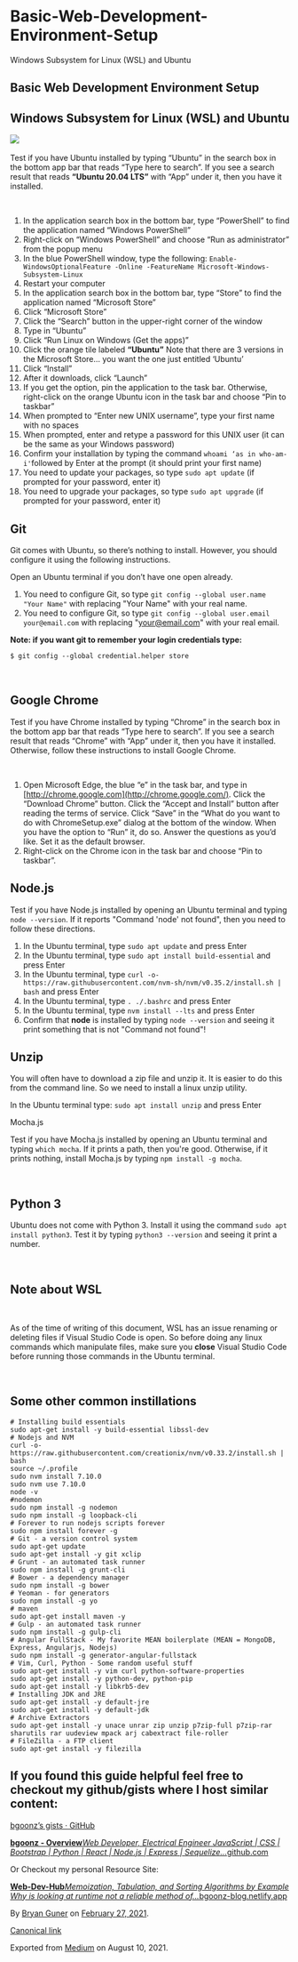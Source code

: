 # Basic-Web-Development-Environment-Setup

Windows Subsystem for Linux \(WSL\) and Ubuntu

## Basic Web Development Environment Setup <a id="b01ea1f6-010c-4ed6-b71a-add0be2ff441"></a>

## Windows Subsystem for Linux \(WSL\) and Ubuntu <a id="e96e29ac-cbdc-4e4d-8e9d-f7b2f1878c3b"></a>

‌[![](https://cdn-images-1.medium.com/max/800/0*aqKP1drNHmNm34zz.jpg)](https://cdn-images-1.medium.com/max/800/0*aqKP1drNHmNm34zz.jpg)

Test if you have Ubuntu installed by typing “Ubuntu” in the search box in the bottom app bar that reads “Type here to search”. If you see a search result that reads **“Ubuntu 20.04 LTS”** with “App” under it, then you have it installed.

‌

1. In the application search box in the bottom bar, type “PowerShell” to find the application named “Windows PowerShell”
2. Right-click on “Windows PowerShell” and choose “Run as administrator” from the popup menu
3. In the blue PowerShell window, type the following: `Enable-WindowsOptionalFeature -Online -FeatureName Microsoft-Windows-Subsystem-Linux`
4. Restart your computer
5. In the application search box in the bottom bar, type “Store” to find the application named “Microsoft Store”
6. Click “Microsoft Store”
7. Click the “Search” button in the upper-right corner of the window
8. Type in “Ubuntu”
9. Click “Run Linux on Windows \(Get the apps\)”
10. Click the orange tile labeled **“Ubuntu”** Note that there are 3 versions in the Microsoft Store… you want the one just entitled ‘Ubuntu’
11. Click “Install”
12. After it downloads, click “Launch”
13. If you get the option, pin the application to the task bar. Otherwise, right-click on the orange Ubuntu icon in the task bar and choose “Pin to taskbar”
14. When prompted to “Enter new UNIX username”, type your first name with no spaces
15. When prompted, enter and retype a password for this UNIX user \(it can be the same as your Windows password\)
16. Confirm your installation by typing the command `whoami ‘as in who-am-i'`followed by Enter at the prompt \(it should print your first name\)
17. You need to update your packages, so type `sudo apt update` \(if prompted for your password, enter it\)
18. You need to upgrade your packages, so type `sudo apt upgrade` \(if prompted for your password, enter it\)

## Git <a id="e90dc406-ef3c-4889-b633-6b71c98b8e56"></a>

Git comes with Ubuntu, so there’s nothing to install. However, you should configure it using the following instructions.

‌Open an Ubuntu terminal if you don’t have one open already.

1. You need to configure Git, so type `git config --global user.name "Your Name"` with replacing "Your Name" with your real name.
2. You need to configure Git, so type `git config --global user.email your@email.com` with replacing "[your@email.com](mailto:your@email.com)" with your real email.

**Note: if you want git to remember your login credentials type:**

```text
$ git config --global credential.helper store
```

‌

## Google Chrome <a id="417165a7-34ca-4d22-889b-9fe6013a18b9"></a>

Test if you have Chrome installed by typing “Chrome” in the search box in the bottom app bar that reads “Type here to search”. If you see a search result that reads “Chrome” with “App” under it, then you have it installed. Otherwise, follow these instructions to install Google Chrome.

‌

1. Open Microsoft Edge, the blue “e” in the task bar, and type in [http://chrome.google.com](http://chrome.google.com/). Click the “Download Chrome” button. Click the “Accept and Install” button after reading the terms of service. Click “Save” in the “What do you want to do with ChromeSetup.exe” dialog at the bottom of the window. When you have the option to “Run” it, do so. Answer the questions as you’d like. Set it as the default browser.
2. Right-click on the Chrome icon in the task bar and choose “Pin to taskbar”.

## Node.js <a id="86a01722-3d0d-4f66-a9eb-3665cd8e6659"></a>

Test if you have Node.js installed by opening an Ubuntu terminal and typing `node --version`. If it reports "Command 'node' not found", then you need to follow these directions.

1. In the Ubuntu terminal, type `sudo apt update` and press Enter
2. In the Ubuntu terminal, type `sudo apt install build-essential` and press Enter
3. In the Ubuntu terminal, type `curl -o- https://raw.githubusercontent.com/nvm-sh/nvm/v0.35.2/install.sh | bash` and press Enter
4. In the Ubuntu terminal, type `. ./.bashrc` and press Enter
5. In the Ubuntu terminal, type `nvm install --lts` and press Enter
6. Confirm that **node** is installed by typing `node --version` and seeing it print something that is not "Command not found"!

## Unzip <a id="899b0a61-19ff-4efe-8cfe-5e14bed0da98"></a>

You will often have to download a zip file and unzip it. It is easier to do this from the command line. So we need to install a linux unzip utility.

‌In the Ubuntu terminal type: `sudo apt install unzip` and press Enter

‌Mocha.js

Test if you have Mocha.js installed by opening an Ubuntu terminal and typing `which mocha`. If it prints a path, then you're good. Otherwise, if it prints nothing, install Mocha.js by typing `npm install -g mocha`.

‌

## Python 3 <a id="d0a3429f-e923-4d1a-b9d9-de54d03d50f4"></a>

Ubuntu does not come with Python 3. Install it using the command `sudo apt install python3`. Test it by typing `python3 --version` and seeing it print a number.

‌

## Note about WSL <a id="e7fd2cf2-1386-42b7-b9fc-eb5f7434b2e6"></a>

‌

As of the time of writing of this document, WSL has an issue renaming or deleting files if Visual Studio Code is open. So before doing any linux commands which manipulate files, make sure you **close** Visual Studio Code before running those commands in the Ubuntu terminal.

‌

## Some other common instillations <a id="650d4dda-1fe0-41c0-8d10-f875c1fc2f9d"></a>

```text
# Installing build essentials
sudo apt-get install -y build-essential libssl-dev
# Nodejs and NVM
curl -o- https://raw.githubusercontent.com/creationix/nvm/v0.33.2/install.sh | bash
source ~/.profile
sudo nvm install 7.10.0
sudo nvm use 7.10.0
node -v
#nodemon
sudo npm install -g nodemon
sudo npm install -g loopback-cli
# Forever to run nodejs scripts forever
sudo npm install forever -g
# Git - a version control system
sudo apt-get update
sudo apt-get install -y git xclip
# Grunt - an automated task runner
sudo npm install -g grunt-cli
# Bower - a dependency manager
sudo npm install -g bower
# Yeoman - for generators
sudo npm install -g yo
# maven
sudo apt-get install maven -y
# Gulp - an automated task runner
sudo npm install -g gulp-cli
# Angular FullStack - My favorite MEAN boilerplate (MEAN = MongoDB, Express, Angularjs, Nodejs)
sudo npm install -g generator-angular-fullstack
# Vim, Curl, Python - Some random useful stuff
sudo apt-get install -y vim curl python-software-properties
sudo apt-get install -y python-dev, python-pip
sudo apt-get install -y libkrb5-dev
# Installing JDK and JRE
sudo apt-get install -y default-jre
sudo apt-get install -y default-jdk
# Archive Extractors
sudo apt-get install -y unace unrar zip unzip p7zip-full p7zip-rar sharutils rar uudeview mpack arj cabextract file-roller
# FileZilla - a FTP client
sudo apt-get install -y filezilla
```

## If you found this guide helpful feel free to checkout my github/gists where I host similar content: <a id="1c6932f4-c9af-41b7-9bf4-d7f0ceb57ea9"></a>

[bgoonz’s gists · GitHub](https://gist.github.com/bgoonz)

[**bgoonz - Overview**](https://github.com/bgoonz)[_Web Developer, Electrical Engineer JavaScript \| CSS \| Bootstrap \| Python \| React \| Node.js \| Express \| Sequelize…_](https://github.com/bgoonz)[github.com](https://github.com/bgoonz)

Or Checkout my personal Resource Site:

[**Web-Dev-Hub**](https://bgoonz-blog.netlify.app/)[_Memoization, Tabulation, and Sorting Algorithms by Example Why is looking at runtime not a reliable method of…_](https://bgoonz-blog.netlify.app/)[bgoonz-blog.netlify.app](https://bgoonz-blog.netlify.app/)

By [Bryan Guner](https://medium.com/@bryanguner) on [February 27, 2021](https://medium.com/p/9f36c3f15afe).

[Canonical link](https://medium.com/@bryanguner/basic-web-development-environment-setup-9f36c3f15afe)

Exported from [Medium](https://medium.com/) on August 10, 2021.

